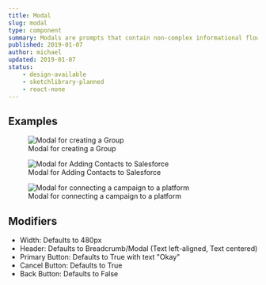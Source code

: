 ```yaml
---
title: Modal
slug: modal
type: component
summary: Modals are prompts that contain non-complex informational flows. Examples include confirmation, selecting an item from a list, or creating a new item.
published: 2019-01-07
author: michael
updated: 2019-01-07
status:
    - design-available
    - sketchlibrary-planned
    - react-none
---
```


##  Examples

<figure>
    <img src="/static/images/modal-create-group.png" alt="Modal for creating a Group">
    <figcaption>Modal for creating a Group</figcaption>
</figure>

<figure>
    <img src="/static/images/modal-add-to-salesforce.png" alt="Modal for Adding Contacts to Salesforce">
    <figcaption>Modal for Adding Contacts to Salesforce</figcaption>
</figure>

<figure>
    <img src="/static/images/modal-connect-to-platform.png" alt="Modal for connecting a campaign to a platform">
    <figcaption>Modal for connecting a campaign to a platform</figcaption>
</figure>

## Modifiers
* Width: Defaults to 480px
* Header: Defaults to Breadcrumb/Modal (Text left-aligned, Text centered)
* Primary Button: Defaults to True with text "Okay"
* Cancel Button: Defaults to True
* Back Button: Defaults to False